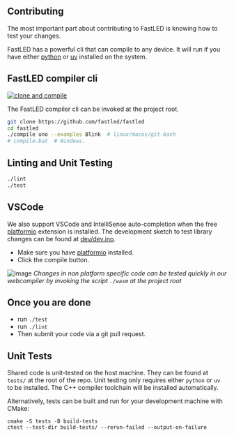 ## Contributing

The most important part about contributing to FastLED is knowing how to test your changes.

FastLED has a powerful cli that can compile to any device. It will run if you have either [python](https://www.python.org/downloads/) or [uv](https://github.com/astral-sh/uv) installed on the system.

## FastLED compiler cli

[![clone and compile](https://github.com/FastLED/FastLED/actions/workflows/build_clone_and_compile.yml/badge.svg)](https://github.com/FastLED/FastLED/actions/workflows/build_clone_and_compile.yml)

The FastLED compiler cli can be invoked at the project root.

```bash (MacOS/Linux, windows us git-bsh or compile.bat)
git clone https://github.com/fastled/fastled
cd fastled
./compile uno --examples Blink  # linux/macos/git-bash
# compile.bat  # Windows.
```

## Linting and Unit Testing

```bash
./lint
./test
````

## VSCode

We also support VSCode and IntelliSense auto-completion when the free [platformio](https://marketplace.visualstudio.com/items?itemName=platformio.platformio-ide) extension is installed. The development sketch to test library changes can be found at [dev/dev.ino](dev/dev.ino).

 * Make sure you have [platformio](https://marketplace.visualstudio.com/items?itemName=platformio.platformio-ide) installed.
 * Click the compile button.

![image](https://github.com/user-attachments/assets/616cc35b-1736-4bb0-b53c-468580be66f4)
*Changes in non platform specific code can be tested quickly in our webcompiler by invoking the script `./wasm` at the project root*


## Once you are done
  * run `./test`
  * run `./lint`
  * Then submit your code via a git pull request.

## Unit Tests

Shared code is unit-tested on the host machine. They can be found at `tests/` at the root of the repo. Unit testing only requires either `python` or `uv` to be installed. The C++ compiler toolchain will be installed automatically.

Alternatively, tests can be built and run for your development machine with CMake:

```
cmake -S tests -B build-tests
ctest --test-dir build-tests/ --rerun-failed --output-on-failure
```
